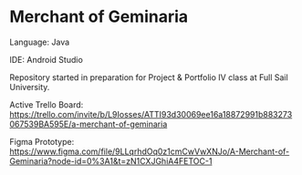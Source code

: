 # Merchant of Geminaria
Language: Java

IDE: Android Studio




Repository started in preparation for Project & Portfolio IV class at Full Sail University.

Active Trello Board: https://trello.com/invite/b/L9Iosses/ATTI93d30069ee16a18872991b883273067539BA595E/a-merchant-of-geminaria

Figma Prototype: https://www.figma.com/file/9LLqrhdOq0z1cmCwVwXNJo/A-Merchant-of-Geminaria?node-id=0%3A1&t=zN1CXJGhiA4FETOC-1
